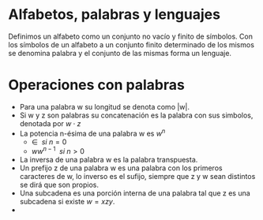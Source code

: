 # Alfabetos, palabras y lenguajes
Definimos un alfabeto como un conjunto no vacío y finito de símbolos. Con los símbolos de un alfabeto a un conjunto finito determinado de los mismos se denomina palabra y el conjunto de las mismas forma un lenguaje.
# Operaciones con palabras
- Para una palabra w su longitud se denota como |w|.
- Si w y z son palabras su concatenación es la palabra con sus simbolos, denotada por $w\cdot z$
- La potencia n-ésima de una palabra w es $w^{n}$
	- $\in\ \ si\ n=0$
	- $ww^{n-1}\ \ si\ n>0$
- La inversa de una palabra w es la palabra transpuesta.
- Un prefijo z de una palabra w es una palabra con los primeros caracteres de w, lo inverso es el sufijo, siempre que z y w sean distintos se dirá que son propios.
- Una subcadena es una porción interna de una palabra tal que z es una subcadena si existe $w=xzy$.
- 